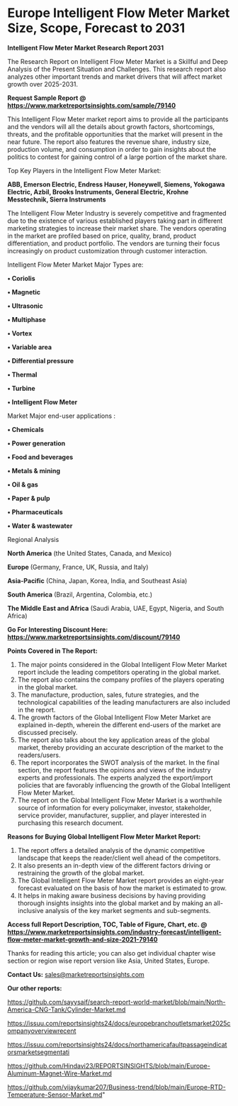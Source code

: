 # Europe Intelligent Flow Meter Market Size, Scope, Forecast to 2031

<strong>Intelligent Flow Meter Market Research Report 2031</strong>

The Research Report on Intelligent Flow Meter Market is a Skillful and Deep Analysis of the Present Situation and Challenges. This research report also analyzes other important trends and market drivers that will affect market growth over 2025-2031.

<strong>Request Sample Report @ <a href=https://www.marketreportsinsights.com/sample/79140>https://www.marketreportsinsights.com/sample/79140</a></strong>

This Intelligent Flow Meter market report aims to provide all the participants and the vendors will all the details about growth factors, shortcomings, threats, and the profitable opportunities that the market will present in the near future. The report also features the revenue share, industry size, production volume, and consumption in order to gain insights about the politics to contest for gaining control of a large portion of the market share.

Top Key Players in the Intelligent Flow Meter Market:

<strong>ABB, Emerson Electric, Endress Hauser, Honeywell, Siemens, Yokogawa Electric, Azbil, Brooks Instruments, General Electric, Krohne Messtechnik, Sierra Instruments</strong>

The Intelligent Flow Meter Industry is severely competitive and fragmented due to the existence of various established players taking part in different marketing strategies to increase their market share. The vendors operating in the market are profiled based on price, quality, brand, product differentiation, and product portfolio. The vendors are turning their focus increasingly on product customization through customer interaction.

Intelligent Flow Meter Market Major Types are:

<strong>• Coriolis

• Magnetic

• Ultrasonic

• Multiphase

• Vortex

• Variable area

• Differential pressure

• Thermal

• Turbine

• Intelligent Flow Meter</strong>

Market Major end-user applications :

<strong>• Chemicals

• Power generation

• Food and beverages

• Metals & mining

• Oil & gas

• Paper & pulp

• Pharmaceuticals

• Water & wastewater</strong>

Regional Analysis

</u><strong><b>North America</b></strong> (the United States, Canada, and Mexico)

<strong><b>Europe </b></strong>(Germany, France, UK, Russia, and Italy)

<strong><b>Asia-Pacific</b></strong> (China, Japan, Korea, India, and Southeast Asia)

<strong><b>South America</b></strong> (Brazil, Argentina, Colombia, etc.)

<strong><b>The Middle East and Africa</b></strong> (Saudi Arabia, UAE, Egypt, Nigeria, and South Africa)

<strong>Go For Interesting Discount Here: <a href=https://www.marketreportsinsights.com/discount/79140>https://www.marketreportsinsights.com/discount/79140</a></strong>

<strong>Points Covered in The Report:</strong>
<ol>
  <li>The major points considered in the Global Intelligent Flow Meter Market report include the leading competitors operating in the global market.</li>
  <li>The report also contains the company profiles of the players operating in the global market.</li>
  <li>The manufacture, production, sales, future strategies, and the technological capabilities of the leading manufacturers are also included in the report.</li>
  <li>The growth factors of the Global Intelligent Flow Meter Market are explained in-depth, wherein the different end-users of the market are discussed precisely.</li>
  <li>The report also talks about the key application areas of the global market, thereby providing an accurate description of the market to the readers/users.</li>
  <li>The report incorporates the SWOT analysis of the market. In the final section, the report features the opinions and views of the industry experts and professionals. The experts analyzed the export/import policies that are favorably influencing the growth of the Global Intelligent Flow Meter Market.</li>
  <li>The report on the Global Intelligent Flow Meter Market is a worthwhile source of information for every policymaker, investor, stakeholder, service provider, manufacturer, supplier, and player interested in purchasing this research document.</li>
</ol>
<strong>Reasons for Buying Global Intelligent Flow Meter Market Report:</strong>

<ol>
  <li>The report offers a detailed analysis of the dynamic competitive landscape that keeps the reader/client well ahead of the competitors.</li>
  <li>It also presents an in-depth view of the different factors driving or restraining the growth of the global market.</li>
  <li>The Global Intelligent Flow Meter Market report provides an eight-year forecast evaluated on the basis of how the market is estimated to grow.</li>
  <li>It helps in making aware business decisions by having providing thorough insights insights into the global market and by making an all-inclusive analysis of the key market segments and sub-segments.</li>
</ol>
<strong>Access full Report Description, TOC, Table of Figure, Chart, etc. @ <a href=https://www.marketreportsinsights.com/industry-forecast/intelligent-flow-meter-market-growth-and-size-2021-79140>https://www.marketreportsinsights.com/industry-forecast/intelligent-flow-meter-market-growth-and-size-2021-79140</a></strong>


Thanks for reading this article; you can also get individual chapter wise section or region wise report version like Asia, United States, Europe.

<strong>Contact Us:</strong>
sales@marketreportsinsights.com

<strong>Our other reports:</strong>

<a href=https://github.com/sayysaif/search-report-world-market/blob/main/North-America-CNG-Tank/Cylinder-Market.md>https://github.com/sayysaif/search-report-world-market/blob/main/North-America-CNG-Tank/Cylinder-Market.md</a>

<a href=https://issuu.com/reportsinsights24/docs/europebranchoutletsmarket2025companyoverviewrecent>https://issuu.com/reportsinsights24/docs/europebranchoutletsmarket2025companyoverviewrecent</a>

<a href=https://issuu.com/reportsinsights24/docs/northamericafaultpassageindicatorsmarketsegmentati>https://issuu.com/reportsinsights24/docs/northamericafaultpassageindicatorsmarketsegmentati</a>

<a href=https://github.com/Hindavi23/REPORTSINSIGHTS/blob/main/Europe-Aluminum-Magnet-Wire-Market.md>https://github.com/Hindavi23/REPORTSINSIGHTS/blob/main/Europe-Aluminum-Magnet-Wire-Market.md</a>

<a href=https://github.com/vijaykumar207/Business-trend/blob/main/Europe-RTD-Temperature-Sensor-Market.md>https://github.com/vijaykumar207/Business-trend/blob/main/Europe-RTD-Temperature-Sensor-Market.md</a>"
